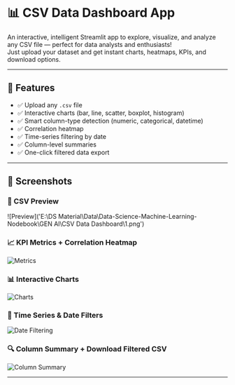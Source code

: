 # 📊 CSV Data Dashboard App

An interactive, intelligent Streamlit app to explore, visualize, and analyze any CSV file — perfect for data analysts and enthusiasts!  
Just upload your dataset and get instant charts, heatmaps, KPIs, and download options.

---

## 🚀 Features

- ✅ Upload any `.csv` file
- ✅ Interactive charts (bar, line, scatter, boxplot, histogram)
- ✅ Smart column-type detection (numeric, categorical, datetime)
- ✅ Correlation heatmap
- ✅ Time-series filtering by date
- ✅ Column-level summaries
- ✅ One-click filtered data export

---

## 📸 Screenshots

### 🧾 CSV Preview
![Preview]('E:\DS Material\Data\Data-Science-Machine-Learning-Nodebook\GEN AI\CSV Data Dashboard\1.png')

### 📈 KPI Metrics + Correlation Heatmap
![Metrics](images/image2.png)

### 📊 Interactive Charts
![Charts](images/image3.png)

### 📅 Time Series & Date Filters
![Date Filtering](images/image4.png)

### 🔍 Column Summary + Download Filtered CSV
![Column Summary](images/image5.png)

---